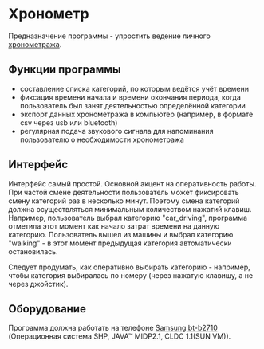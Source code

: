 Хронометр
===========

Предназначение программы - упростить ведение личного [хронометража](http://www.improvement.ru/bibliot/chrono/).

## Функции программы
* составление списка категорий, по которым ведётся учёт времени
* фиксация времени начала и времени окончания периода, когда пользователь был занят деятельностью определённой категории
* экспорт данных хронометража в компьютер (например, в формате csv через usb или bluetooth)
* регулярная подача звукового сигнала для напоминания пользователю о необходимости хронометража

## Интерфейс
Интерфейс самый простой. Основной акцент на оперативность работы. При частой смене деятельности пользователь 
может фиксировать смену категорий раз в несколько минут. Поэтому смена категорий должна осуществляться минимальным 
количеством нажатий клавиш. Например, пользователь выбрал категорию "car_driving", программа отметила этот момент как 
начало затрат времени на данную категорию. Пользователь вышел из машины и выбрал категорию "walking" - в этот момент 
предыдущая категория автоматически остановилась.

Следует продумать, как оперативно выбирать категорию - например, чтобы категория выбиралась по номеру (через нажатую клавишу, а не через джойстик).

## Оборудование
Программа должна работать на телефоне [Samsung bt-b2710](http://forum.sgh.ru/topic45634s40.html) (Операционная система SHP, JAVA™ MIDP2.1, CLDC 1.1(SUN VM)).